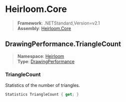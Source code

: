 # Heirloom.Core

> **Framework**: .NETStandard,Version=v2.1  
> **Assembly**: [Heirloom.Core][0]  

## DrawingPerformance.TriangleCount

> **Namespace**: [Heirloom][0]  
> **Type**: [DrawingPerformance][1]  

### TriangleCount

Statistics of the number of triangles.

```cs
Statistics TriangleCount { get; }
```

[0]: ../Heirloom.Core.md
[1]: Heirloom.DrawingPerformance.md
